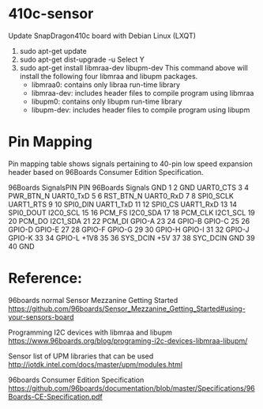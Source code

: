 # 410c-sensor

Update SnapDragon410c board with Debian Linux (LXQT)
1. sudo apt-get update
2. sudo apt-get dist-upgrade -u
	Select Y 
3. sudo apt-get install libmraa-dev libupm-dev
   This command above will install the following four libmraa and libupm packages. 
   - libmraa0:		contains only libraa run-time library
   - libmraa-dev:	includes header files to compile program using libmraa
   - libupm0:		contains only libupm run-time library
   - libupm-dev:	includes header files to compile program using libupm
   

# Pin Mapping
Pin mapping table shows signals pertaining to 40-pin low speed expansion header based on 96Boards Consumer Edition Specification.

96Boards SignalsPIN	PIN	96Boards Signals
GND		1	2	GND
UART0_CTS	3	4	PWR_BTN_N
UART0_TxD	5	6	RST_BTN_N
UART0_RxD	7	8	SPI0_SCLK
UART1_RTS	9	10	SPI0_DIN
UART1_TxD	11	12	SPI0_CS
UART1_RxD	13	14	SPI0_DOUT
I2C0_SCL	15	16	PCM_FS
I2C0_SDA	17	18	PCM_CLK
I2C1_SCL	19	20	PCM_DO
I2C1_SDA	21	22	PCM_DI
GPIO-A		23	24	GPIO-B
GPIO-C		25	26	GPIO-D
GPIO-E		27	28	GPIO-F
GPIO-G		29	30	GPIO-H
GPIO-I		31	32	GPIO-J
GPIO-K		33	34	GPIO-L
+1V8		35	36	SYS_DCIN
+5V		37	38	SYC_DCIN
GND		39	40	GND


# Reference:

96boards normal Sensor Mezzanine Getting Started
https://github.com/96boards/Sensor_Mezzanine_Getting_Started#using-your-sensors-board

Programming I2C devices with libmraa and libupm
https://www.96boards.org/blog/programing-i2c-devices-libmraa-libupm/

Sensor list of UPM libraries that can be used
http://iotdk.intel.com/docs/master/upm/modules.html

96boards Consumer Edition Specification
https://github.com/96boards/documentation/blob/master/Specifications/96Boards-CE-Specification.pdf
